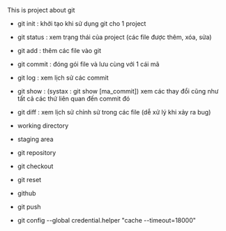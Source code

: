 This is project about git

- git init : khởi tạo khi sử dụng git cho 1 project
- git status : xem trạng thái của project (các file được thêm, xóa, sửa)
- git add : thêm các file vào git
- git commit : đóng gói file và lưu cùng với 1 cái mã

- git log : xem lịch sử các commit
- git show : (systax : git show [ma_commit]) xem các thay đổi cũng như tất cả các thứ liên quan đến commit đó
- git diff : xem lịch sử chỉnh sử trong các file (dễ xử lý khi xảy ra bug)

- working directory
- staging area
- git repository

- git checkout
- git reset

- github
- git push

- git config --global credential.helper "cache --timeout=18000"
